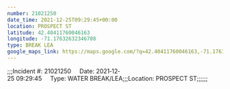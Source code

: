 ```yaml
---
number: 21021250
date_time: 2021-12-25T09:29:45+00:00
location: PROSPECT ST
latitude: 42.40411760046163
longitude: -71.17632632346708
type: BREAK LEA
google_maps_link: https://maps.google.com/?q=42.40411760046163,-71.17632632346708
---
```


;;;Incident #: 21021250     Date: 2021‐12‐25 09:29:45     Type: WATER BREAK/LEA;;;Location: PROSPECT ST;;;;;;
